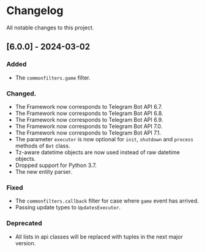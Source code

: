 # Changelog
All notable changes to this project.


## [6.0.0] - 2024-03-02

### Added
- The `commonfilters.game` filter.

### Changed.
- The Framework now corresponds to Telegram Bot API 6.7.
- The Framework now corresponds to Telegram Bot API 6.8.
- The Framework now corresponds to Telegram Bot API 6.9.
- The Framework now corresponds to Telegram Bot API 7.0.
- The Framework now corresponds to Telegram Bot API 7.1.
- The parameter `executor` is now optional for `init`, `shutdown` and `process` methods of `Bot` class.
- Tz-aware datetime objects are now used instead of raw datetime objects.
- Dropped support for Python 3.7.
- The new entity parser.

### Fixed
- The `commonfilters.callback` filter for case where `game` event has arrived.
- Passing update types to `UpdatesExecutor`.

### Deprecated
- All lists in api classes will be replaced with tuples in the next major version.
